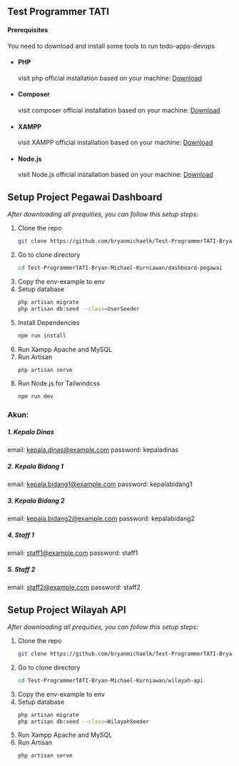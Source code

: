 ## Test Programmer TATI

#### Prerequisites

You need to download and install some tools to run todo-apps-devops

- #### PHP

  visit php official installation based on your machine: [Download](https://www.php.net/manual/en/install.php)

- #### Composer

  visit composer official installation based on your machine: [Download](https://getcomposer.org/)

- #### XAMPP

  visit XAMPP official installation based on your machine: [Download](https://www.apachefriends.org/download.html)

- #### Node.js
  visit Node.js official installation based on your machine: [Download](https://nodejs.org/en)

## Setup Project Pegawai Dashboard

_After downloading all prequities, you can follow this setup steps:_

1. Clone the repo
   ```sh
   git clone https://github.com/bryanmichaelk/Test-ProgrammerTATI-Bryan-Michael-Kurniawan.git
   ```
2. Go to clone directory
   ```sh
   cd Test-ProgrammerTATI-Bryan-Michael-Kurniawan/dashboard-pegawai
   ```
3. Copy the env-example to env
4. Setup database
   ```sh
   php artisan migrate
   php artisan db:seed --class=UserSeeder
   ```
5. Install Dependencies
   ```sh
   npm run install
   ```
6. Run Xampp Apache and MySQL
7. Run Artisan
   ```sh
   php artisan serve
   ```
8. Run Node.js for Tailwindcss
   ```sh
   npm run dev
   ```

### Akun:
##### 1. Kepala Dinas
email: kepala.dinas@example.com
password: kepaladinas
##### 2. Kepala Bidang 1
email: kepala.bidang1@example.com
password: kepalabidang1
##### 3. Kepala Bidang 2
email: kepala.bidang2@example.com
password: kepalabidang2
##### 4. Staff 1
email: staff1@example.com
password: staff1
##### 5. Staff 2
email: staff2@example.com
password: staff2

## Setup Project Wilayah API

_After downloading all prequities, you can follow this setup steps:_

1. Clone the repo
   ```sh
   git clone https://github.com/bryanmichaelk/Test-ProgrammerTATI-Bryan-Michael-Kurniawan.git
   ```
2. Go to clone directory
   ```sh
   cd Test-ProgrammerTATI-Bryan-Michael-Kurniawan/wilayah-api
   ```
3. Copy the env-example to env
4. Setup database
   ```sh
   php artisan migrate
   php artisan db:seed --class=WilayahSeeder
   ```
5. Run Xampp Apache and MySQL
6. Run Artisan
   ```sh
   php artisan serve
   ```

